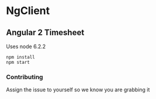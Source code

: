 
# NgClient
## Angular 2 Timesheet 

Uses node 6.2.2

    npm install
    npm start
    
### Contributing

Assign the issue to yourself so we know you are grabbing it
